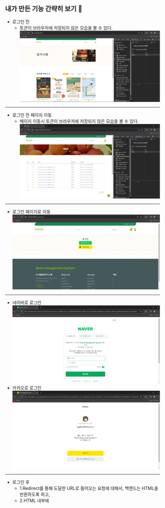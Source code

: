 ## 내가 만든 기능 간략히 보기 👀
* 로그인 전
    * 토큰이 브라우저에 저장되지 않은 모습을 볼 수 있다.
![로그인 전](/img/num1.png)
<hr>

* 로그인 전 페이지 이동
    * 페이지 이동시 토큰이 브라우저에 저장되지 않은 모습을 볼 수 있다.
![로그인 전 페이지 이동](/img/num6.png)
<hr>

* 로그인 페이지로 이동
  ![로그인 페이지](/img/num2.png)
<hr>

* 네이버로 로그인
![로그인](/img/num3.png)
* 카카오로 로그인
![로그인](/img/num4.png)
<hr>

* 로그인 후
    * 1.Redirect를 통해 도달한 URL로 들어오는 요청에 대해서, 백엔드는 HTML을 반환하도록 하고,
    * 2.HTML 내부에 <script> 요소를 통해서 Javascript 코드를 이용해 URL의 토큰을 브라우저(세션 스토리지)에 저장 하기
![로그인 후](/img/num5.png)
<hr>

* API 요청에 대한 로그인 전, 후 비교
    * 1.브라우저(세션 스토리지)에 저장된 토큰 정보를 회수해서 서버에 함께 보내야, 
    * 2.브라우저의 사용자가 정상적으로 인증된 사용자임을 판단할 수 있다.
    * 로그인 후에는 페이지 이동시, 토큰이 브라우저에 토큰이 들어가 있는것을 볼 수 있다.
![로그인 후 페이지 이동](/img/num7.png)
<hr>

* 제목을 기준으로 게시글 검색하기
    * ```java
        List<Notice> notices = noticeRepository.findByTitleContaining(keyword);
      ```  
![게시글](/img/num9.png)
<hr>

* 제목을 기준으로 게시글 검색 완료
![게시글](/img/num10.png)
<hr>
